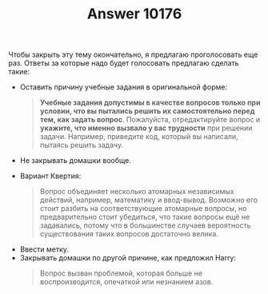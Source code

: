 ﻿---
title: "Answer 10176"
se.owner.user_id: 337540
se.owner.display_name: "Victor VosMottor thanks Monica"
se.owner.link: "https://ru.meta.stackoverflow.com/users/337540/victor-vosmottor-thanks-monica"
se.answer_id: 10176
se.question_id: 10141
se.post_type: answer
se.score: 1
se.is_accepted: False
---
<p>Чтобы закрыть эту тему окончательно, я предлагаю проголосовать еще раз. Ответы за которые надо будет голосовать предлагаю сделать такие:</p>

<ul>
<li><p>Оставить причину учебные задания в оригинальной форме:</p>

<blockquote>
  <p><strong>Учебные задания допустимы в качестве вопросов только при условии, что вы пытались решить их самостоятельно перед тем, как задать вопрос</strong>. Пожалуйста, отредактируйте вопрос и <strong>укажите, что именно вызвало у вас трудности</strong> при решении задачи. Например, приведите код, который вы написали, пытаясь решить задачу.</p>
</blockquote></li>
<li><p>Не закрывать домашки вообще.</p></li>
<li><p>Вариант Квертия: </p>

<blockquote>
  <p>Вопрос объединяет несколько атомарных независимых действий, например, математику и ввод-вывод. Возможно его стоит разбить на соответствующие атомарные вопросы, но предварительно стоит убедиться, что такие вопросы ещё не задавались, потому что в большинстве случаев вероятность существования таких вопросов достаточно велика.</p>
</blockquote></li>
<li>Ввести метку.</li>
<li>Закрывать домашки по другой причине, как предложил Harry:

<blockquote>
  <p>Вопрос вызван проблемой, которая больше не воспроизводится, опечаткой или незнанием азов.</p>
</blockquote></li>
</ul>
